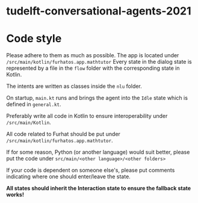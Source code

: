 # tudelft-conversational-agents-2021

# Code style
Please adhere to them as much as possible.
The app is located under `/src/main/kotlin/furhatos.app.mathtutor`
Every state in the dialog state is represented by a file in the `flow` folder with the corresponding state in Kotlin.

The intents are written as classes inside the `nlu` folder.

On startup, `main.kt` runs and brings the agent into the `Idle` state which is defined in `general.kt`.

Preferably write all code in Kotlin to ensure interoperability under `/src/main/Kotlin`.

All code related to Furhat should be put under `/src/main/kotlin/furhatos.app.mathtutor`.

If for some reason, Python (or another language) would suit better, please put the code under `src/main/<other language>/<other folders>`

If your code is dependent on someone else's, please put comments indicating where one should enter/leave the state.

**All states should inherit the Interaction state to ensure the fallback state works!**


